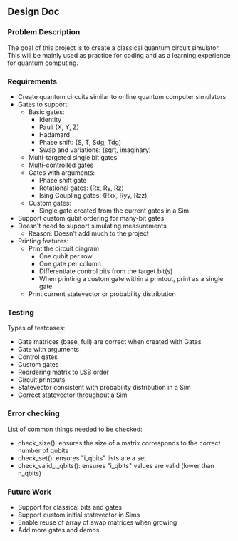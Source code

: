 ## Design Doc

### Problem Description

The goal of this project is to create a classical quantum circuit simulator.
This will be mainly used as practice for coding and as a learning experience for quantum computing.

### Requirements

* Create quantum circuits similar to online quantum computer simulators
* Gates to support:
    * Basic gates:
        * Identity
        * Pauli (X, Y, Z)
        * Hadamard
        * Phase shift: (S, T, Sdg, Tdg)
        * Swap and variations: (sqrt, imaginary)
    * Multi-targeted single bit gates
    * Multi-controlled gates
    * Gates with arguments:
        * Phase shift gate
        * Rotational gates: (Rx, Ry, Rz)
        * Ising Coupling gates: (Rxx, Ryy, Rzz)
    * Custom gates:
        * Single gate created from the current gates in a Sim
* Support custom qubit ordering for many-bit gates
* Doesn't need to support simulating measurements
    * Reason: Doesn't add much to the project
* Printing features:
    * Print the circuit diagram
        * One qubit per row
        * One gate per column
        * Differentiate control bits from the target bit(s)
        * When printing a custom gate within a printout, print as a single gate
    * Print current statevector or probability distribution

### Testing

Types of testcases:
* Gate matrices (base, full) are correct when created with Gates
* Gate with arguments
* Control gates
* Custom gates
* Reordering matrix to LSB order
* Circuit printouts
* Statevector consistent with probability distribution in a Sim
* Correct statevector throughout a Sim

### Error checking

List of common things needed to be checked:
* check_size(): ensures the size of a matrix corresponds to the correct number of qubits
* check_set(): ensures "i_qbits" lists are a set
* check_valid_i_qbits(): ensures "i_qbits" values are valid (lower than n_qbits)

### Future Work

* Support for classical bits and gates
* Support custom initial statevector in Sims
* Enable reuse of array of swap matrices when growing
* Add more gates and demos